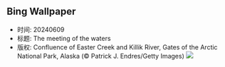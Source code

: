 ## Bing Wallpaper
- 时间: 20240609
- 标题: The meeting of the waters
- 版权: Confluence of Easter Creek and Killik River, Gates of the Arctic National Park, Alaska (© Patrick J. Endres/Getty Images)
![](https://cn.bing.com/th?id=OHR.KillikRiverAlaska_EN-US6860539516_UHD.jpg&rf=LaDigue_UHD.jpg&pid=hp&w=3840&h=2160&rs=1&c=4)

